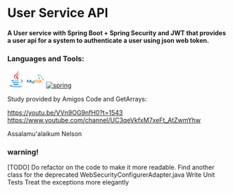 # User Service API

<p><h4>A User service with Spring Boot + Spring Security and JWT
that provides a user api for a system to authenticate a user
using json web token.</h4></p>

<h3 align="left">Languages and Tools:</h3>
<p align="left"> 
<a href="https://www.java.com" target="_blank" rel="noreferrer"><img src="https://raw.githubusercontent.com/devicons/devicon/master/icons/java/java-original.svg" alt="java" width="40" height="40"/></a>
<a href="https://www.mysql.com/" target="_blank" rel="noreferrer"> <img src="https://raw.githubusercontent.com/devicons/devicon/master/icons/mysql/mysql-original-wordmark.svg" alt="mysql" width="40" height="40"/></a> 
<a href="https://spring.io/" target="_blank" rel="noreferrer"> <img src="https://www.vectorlogo.zone/logos/springio/springio-icon.svg" alt="spring" width="40" height="40"/> </a> 
</p>

Study provided by Amigos Code and GetArrays:

https://youtu.be/VVn9OG9nfH0?t=1543
https://www.youtube.com/channel/UC3qeVkfxM7xeFt_AtZwmYhw

Assalamu'alaikum Nelson

<h3>warning!</h3>
[TODO]
    Do refactor on the code to make it more readable. 
    Find another class for the deprecated WebSecurityConfigurerAdapter.java 
    Write Unit Tests Treat the exceptions more elegantly
